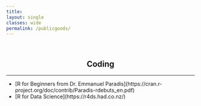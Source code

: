 ```yaml
---
title: 
layout: single
classes: wide
permalink: /publicgoods/
---
```

<br/> 

<!-- Google Tag Manager (noscript) -->
<noscript><iframe src="https://www.googletagmanager.com/ns.html?id=GTM-PNS829G"
height="0" width="0" style="display:none;visibility:hidden"></iframe></noscript>
<!-- End Google Tag Manager (noscript) -->

## <center> Coding </center> 
- - -
<ul>
  <li>[R for Beginners from Dr. Emmanuel Paradis](https://cran.r-project.org/doc/contrib/Paradis-rdebuts_en.pdf)</li>
  <li>[R for Data Science](https://r4ds.had.co.nz/)</li>
</ul>